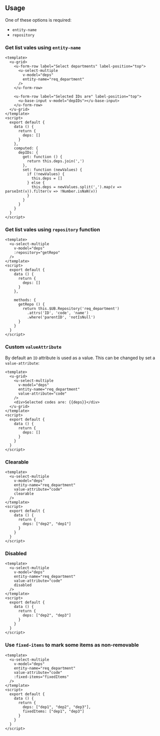 ## Usage
One of these options is required:
- `entity-name`
- `repository`

### Get list vales using `entity-name`

```vue
<template>
  <u-grid>
    <u-form-row label="Select departments" label-position="top">
      <u-select-multiple
        v-model="deps"
        entity-name="req_department"
      />  
    </u-form-row>
    
    <u-form-row label="Selected IDs are" label-position="top">
      <u-base-input v-model="depIDs"></u-base-input>
    </u-form-row>  
  </u-grid>
</template>
<script>
  export default {
    data () {
      return {
        deps: []
      }
    },
    computed: {
      depIDs: {
        get: function () {
          return this.deps.join(',')
        },
        set: function (newValues) {
          if (!newValues) {
            this.deps = []
          } else {
            this.deps = newValues.split(',').map(v => parseInt(v)).filter(v => !Number.isNaN(v)) 
          }
        }
      }
    }
  }
</script>
```

### Get list vales using `repository` function

```vue
<template>
  <u-select-multiple
    v-model="deps"
    :repository="getRepo"
  />
</template>
<script>
  export default {
    data () {
      return {
        deps: []
      }
    },

    methods: {
      getRepo () {
        return this.$UB.Repository('req_department')
          .attrs('ID', 'code', 'name')
          .where('parentID', 'notIsNull')
      }
    }
  }
</script>
```

### Custom `valueAttribute`
By default an `ID` attribute is used as a value. This can be changed by set a `value-attribute`:

```vue
<template>
  <u-grid>
    <u-select-multiple
      v-model="deps"
      entity-name="req_department"
      value-attribute="code"
    />
    <div>Selected codes are: {{deps}}</div>
  </u-grid>
</template>
<script>
  export default {
    data () {
      return {
        deps: []
      }
    }
  }
</script>
```

### Clearable

```vue
<template>
  <u-select-multiple
    v-model="deps"
    entity-name="req_department"
    value-attribute="code"
    clearable
  />
</template>
<script>
  export default {
    data () {
      return {
        deps: ["dep2", "dep1"]
      }
    }
  }
</script>
```

### Disabled

```vue
<template>
  <u-select-multiple
    v-model="deps"
    entity-name="req_department"
    value-attribute="code"
    disabled
  />
</template>
<script>
  export default {
    data () {
      return {
        deps: ["dep2", "dep3"]
      }
    }
  }
</script>
```

### Use `fixed-items` to mark some items as non-removable

```vue
<template>
  <u-select-multiple
    v-model="deps"
    entity-name="req_department"
    value-attribute="code"
    :fixed-items="fixedItems"
  />
</template>
<script>
  export default {
    data () {
      return {
        deps: ["dep1", "dep2", "dep3"],
        fixedItems: ["dep1", "dep3"]
      }
    }
  }
</script>
```
